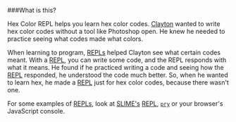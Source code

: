 ###What is this?

Hex Color REPL helps you learn hex color codes. [Clayton][] wanted to write hex color codes without a tool like Photoshop open. He knew he needed to practice seeing what codes made what colors. 

When learning to program, [REPLs][REPL] helped Clayton see what certain codes meant. With a [REPL][], you can write some code, and the REPL responds with what it means. He found if he practiced writing a code and seeing how the [REPL][] responded, he understood the code much better.  So, when he wanted to learn hex, he made a [REPL][] just for hex color codes, because there wasn't one. 

For some examples of [REPLs][REPL], look at [SLIME's][SLIME] [REPL][], [`pry`][pry] or your browser's JavaScript console. 

[Clayton]: http://claytonalbachten.com "Clayton's personal site"
[REPL]: http://en.wikipedia.org/wiki/Read%E2%80%93eval%E2%80%93print_loop "Wikipedia article for REPLs"
[SLIME]: http://common-lisp.net/project/slime/ "Offical page for SLIME"
[pry]: http://pryrepl.org/ "Offical page for pry"